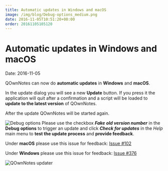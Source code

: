 ```yaml
---
title: Automatic updates in Windows and macOS
image: /img/blog/Debug-options_medium.png
date: 2016-11-05T10:51:20+00:00
order: 20161105105120
---
```


# Automatic updates in Windows and macOS

<v-subheader class="blog">Date: 2016-11-05</v-subheader>

QOwnNotes can now do **automatic updates** in **Windows** and **macOS**.

In the update dialog you will see a new **Update** button. If you press it the application will quit after a confirmation and a script will be loaded to **update to the latest version** of QOwnNotes.

After the update QOwnNotes will be started again.

 ![Debug options](/img/blog/Debug-options_medium.png "Debug options")  Please use the checkbox ***Fake old version number*** in the **Debug options** to trigger an update and click ***Check for updates*** in the *Help* main menu to **test the update process** and **provide feedback**.

Under **macOS** please use this issue for feedback: [Issue #102](https://github.com/pbek/QOwnNotes/issues/102)

Under **Windows** please use this issue for feedback: [Issue #376](https://github.com/pbek/QOwnNotes/issues/376)

 ![QOwnNotes updater](https://old.qownnotes.org/var/bekerle/storage/images/media/images/qownnotes-updater/4266-1-eng-GB/QOwnNotes-updater_reference.png "QOwnNotes updater")
